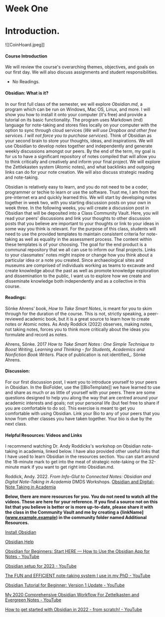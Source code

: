 
# Week One
# Introduction.
![[CoinHoard.jpeg]]

#### Course Introduction 

We will review the course's overarching themes, objectives, and goals on our first day. We will also discuss assignments and student responsibilities. 

- No Readings.

#### Obsidian: What is it? 

In our first full class of the semester, we will explore *Obsidian.md*, a program which can be run on Windows, Mac OS, Linux, and more. I will show you how to install it onto your computer (it's free) and provide a tutorial on its basic functionality. The program uses Markdown (md) language for note-taking and stores files locally on your computer with the option to sync through cloud services (*We will use Dropbox and other free services. I will not force you to purchase services*). Think of Obsidian as your second brain to store your thoughts, ideas, and inspirations. We will use Obsidian to develop notes together and independently and generate weekly discussions amongst our peers. By the end of the term, my goal is for us to have a significant repository of notes compiled that will allow you to think critically and creatively and inform your final project. We will explore the Zettlekasten system (Atomic notes), and what backlinks and outgoing links can do for your note creation. We will also discuss strategic reading and note-taking. 

Obsidian is relatively easy to learn, and you do not need to be a coder, programmer or techie to learn or use the software. Trust me, I am from the pre-internet era and quickly learned this. We will start by developing notes together in week two, with you starting discussion posts on your own in week three. In the following weeks, you will create a discussion post in Obsidian that will be deposited into a Class Community Vault. Here, you will read your peers' discussions and link your thoughts to other discussion posts that you believe are important to your thoughts or link to your ideas in some way you think is relevant. For the purpose of this class, students will need to use the provided templates to maintain consistent criteria for note-taking as well as equality in the assessment process. The content within these templates is of your choosing. The goal for the end product is a communal repository that we all can use to inform our final projects. Links to your classmates' notes might inspire or change how you think about a particular idea or a note you created. Since archaeological sites and museums are comprised of individuals working as teams to excavate and create knowledge about the past as well as promote knowledge exploration and dissemination to the public, I want us to explore how we create and disseminate knowledge both independently and as a collective in this course. 


#### Readings: 

Sönke Ahrens'  book, _How to Take Smart Notes_, is meant for you to skim through for the duration of the course. This is not, strictly speaking, a peer-reviewed academic book, but it is a great source to learn how to create notes or Atomic notes. As Andy Roddick (2022) observes, making notes, not taking notes, forces you to think more critically about the ideas you formulate and record as notes. 

Ahrens, Sönke. 2017   _How to Take Smart Notes : One Simple Technique to Boost Writing, Learning and Thinking - for Students, Academics and Nonfiction Book Writers._ Place of publication is not identified_. Sönke Ahrens. 

#### Discussion:

For our first discussion post, I want you to introduce yourself to your peers in Obsidian. In the BioFolder, use the [[BioTemplate]] we have learned to use and share as much or as little of yourself with your peers. There are some questions designed to help you along the way that are centred around your academic interests and goals; not your personal life (but feel free to share if you are comfortable to do so). This exercise is meant to get you comfortable with using Obsidian. Link your Bio to any of your peers that you know from other classes you have taken together. Your bio is due by the next class. 

#### Helpful Resources: Videos and Links

I recommend watching Dr. Andy Roddicks's workshop on Obsidian note-taking in academia, linked below. I have also provided other useful links that I have used to learn Obsidian in the resources section. You can start around the 18-minute mark to get into the meat of strategic note-taking or the 32-minute mark if you want to get right into Obsidian.md. 

Roddick, Andy. 2022.   _From Info-Glut to Connected Notes: Obsidian and Digital Note-Taking in Academia_ DMDS Workshops. [Obsidian and Digital-Note Taking in Academia](https://scds.github.io/dmds-22-23/Obsidian.html)

**Below, there are more resources for you. You do not need to watch all the videos. These are here for your reference. If you find a source not on this list that you believe is better or is more up-to-date, please share it with the class in the Community Vault and me by creating a {linkName](www.example.example) in the community folder named Additional Resources.**

[Install Obsidian](https://help.obsidian.md/Getting+started/Download+and+install+Obsidian)

[Obsidian Help](https://help.obsidian.md/Start+here) 

[Obsidian for Beginners: Start HERE — How to Use the Obsidian App for Notes - YouTube](https://www.youtube.com/watch?v=QgbLb6QCK88)

[Obsidian setup for 2023 - YouTube](https://www.youtube.com/watch?v=ym26gT798lQ)

[The FUN and EFFICIENT note-taking system I use in my PhD - YouTube](https://www.youtube.com/watch?v=L9SLlxaEEXY)

[Obsidian Tutorial for Beginner: Version 1 Update - YouTube](https://www.youtube.com/watch?v=5Vz59TU115M)

[My 2020 Comprehensive Obsidian Workflow For Zettelkasten and Evergreen Notes - YouTube](https://www.youtube.com/watch?v=Ewhfok91AdE&t=1s)

[How to get started with Obsidian in 2022 - from scratch! - YouTube](https://www.youtube.com/watch?v=OUrOfIqvGS4)
